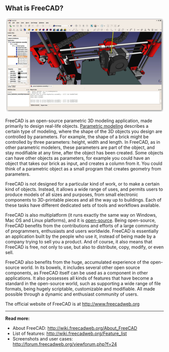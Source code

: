 ## What is FreeCAD?



![FreeCAD screenshot](../images/Freecad016_screenshot1.jpg)

FreeCAD is an open-source parametric 3D modeling application, made primarily to design real-life objects. [Parametric modeling](http://en.wikipedia.org/wiki/Parametric_feature_based_modeler) describes a certain type of modeling, where the shape of the 3D objects you design are controlled by parameters. For example, the shape of a brick might be controlled by three parameters: height, width and length. In FreeCAD, as in other parametric modelers, these parameters are part of the object, and stay modifiable at any time, after the object has been created. Some objects can have other objects as parameters, for example you could have an object that takes our brick as input, and creates a column from it. You could think of a parametric object as a small program that creates geometry from parameters.

FreeCAD is not designed for a particular kind of work, or to make a certain kind of objects. Instead, it allows a wide range of uses, and permits users to produce models of all sizes and purposes, from small electronic components to 3D-printable pieces and all the way up to buildings. Each of these tasks have different dedicated sets of tools and workflows available.

FreeCAD is also multiplatform (it runs exactly the same way on Windows, Mac OS and Linux platforms), and it is [open-source](http://en.wikipedia.org/wiki/Open-source_software). Being open-source, FreeCAD benefits from the contributions and efforts of a large community of programmers, enthusiasts and users worldwide. FreeCAD is essentially an application built by the people who use it, instead of being made by a company trying to sell you a product. And of course, it also means that FreeCAD is free, not only to use, but also to distribute, copy, modify, or even sell.

FreeCAD also benefits from the huge, accumulated experience of the open-source world. In its bowels, it includes several other open source components, as FreeCAD itself can be used as a component in other applications. It also possesses all kinds of features that have become a standard in the open-source world, such as supporting a wide range of file formats, being hugely scriptable, customizable and modifiable.  All made possible through a dynamic and enthusiast community of users.

The official website of FreeCAD is at http://www.freecadweb.org



-----

**Read more:**

* About FreeCAD: http://wiki.freecadweb.org/About_FreeCAD
* List of features: http://wiki.freecadweb.org/Feature_list
* Screenshots and user cases: http://forum.freecadweb.org/viewforum.php?f=24
